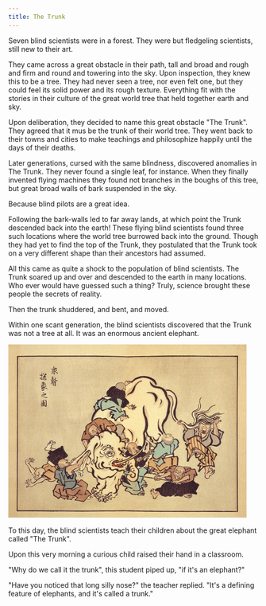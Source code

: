 ```yaml
---
title: The Trunk
---
```

Seven blind scientists were in a forest. They were but fledgeling scientists, still new to their art.

They came across a great obstacle in their path, tall and broad and rough and firm and round and towering into the sky. Upon inspection, they knew this to be a tree. They had never seen a tree, nor even felt one, but they could feel its solid power and its rough texture. Everything fit with the stories in their culture of the great world tree that held together earth and sky.

Upon deliberation, they decided to name this great obstacle "The Trunk". They agreed that it mus be the trunk of their world tree. They went back to their towns and cities to make teachings and philosophize happily until the days of their deaths.

Later generations, cursed with the same blindness, discovered anomalies in The Trunk. They never found a single leaf, for instance. When they finally invented <span class="info" markdown="inline">flying machines</span> they found not branches in the boughs of this tree, but great broad walls of bark suspended in the sky.

<aside class="info" markdown="block">
Because blind pilots are a great idea.
</aside>

Following the bark-walls led to far away lands, at which point the Trunk descended back into the earth! These flying blind scientists found three such locations where the world tree burrowed back into the ground. Though they had yet to find the top of the Trunk, they postulated that the Trunk took on a very different shape than their ancestors had assumed.

All this came as quite a shock to the population of blind scientists. The Trunk soared up and over and descended to the earth in many locations. Who ever would have guessed such a thing? Truly, science brought these people the secrets of reality.

Then the trunk shuddered, and bent, and moved.

Within one scant generation, the blind scientists discovered that the Trunk was not a tree at all. It was an enormous ancient elephant.

![Seven Blind Monks and an Elephant](/images/elephant.png)

To this day, the blind scientists teach their children about the great elephant called "The Trunk".

Upon this very morning a curious child raised their hand in a classroom.

"Why do we call it the trunk", this student piped up, "if it's an elephant?"

"Have you noticed that long silly nose?" the teacher replied. "It's a defining feature of elephants, and it's called a trunk."
